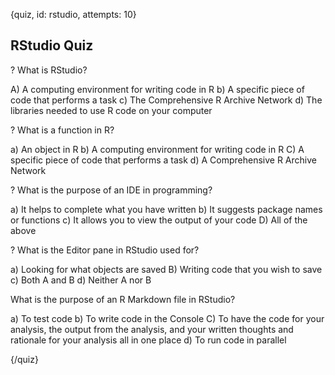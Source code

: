 
{quiz, id: rstudio, attempts: 10}

## RStudio Quiz

? What is RStudio?

A) A computing environment for writing code in R
b) A specific piece of code that performs a task
c) The Comprehensive R Archive Network
d) The libraries needed to use R code on your computer

? What is a function in R?

a) An object in R
b) A computing environment for writing code in R
C) A specific piece of code that performs a task
d) A Comprehensive R Archive Network

? What is the purpose of an IDE in programming?

a) It helps to complete what you have written
b) It suggests package names or functions
c) It allows you to view the output of your code
D) All of the above

? What is the Editor pane in RStudio used for?

a) Looking for what objects are saved
B) Writing code that you wish to save
c) Both A and B
d) Neither A nor B

What is the purpose of an R Markdown file in RStudio?

a) To test code
b) To write code in the Console
C) To have the code for your analysis, the output from the analysis, and your written thoughts and rationale for your analysis all in one place
d) To run code in parallel

{/quiz}
